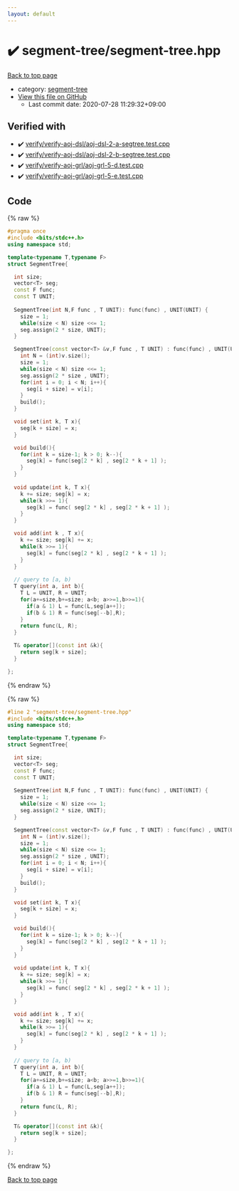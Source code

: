 ```yaml
---
layout: default
---
```


<!-- mathjax config similar to math.stackexchange -->
<script type="text/javascript" async
  src="https://cdnjs.cloudflare.com/ajax/libs/mathjax/2.7.5/MathJax.js?config=TeX-MML-AM_CHTML">
</script>
<script type="text/x-mathjax-config">
  MathJax.Hub.Config({
    TeX: { equationNumbers: { autoNumber: "AMS" }},
    tex2jax: {
      inlineMath: [ ['$','$'] ],
      processEscapes: true
    },
    "HTML-CSS": { matchFontHeight: false },
    displayAlign: "left",
    displayIndent: "2em"
  });
</script>

<script type="text/javascript" src="https://cdnjs.cloudflare.com/ajax/libs/jquery/3.4.1/jquery.min.js"></script>
<script src="https://cdn.jsdelivr.net/npm/jquery-balloon-js@1.1.2/jquery.balloon.min.js" integrity="sha256-ZEYs9VrgAeNuPvs15E39OsyOJaIkXEEt10fzxJ20+2I=" crossorigin="anonymous"></script>
<script type="text/javascript" src="../../assets/js/copy-button.js"></script>
<link rel="stylesheet" href="../../assets/css/copy-button.css" />


# :heavy_check_mark: segment-tree/segment-tree.hpp

<a href="../../index.html">Back to top page</a>

* category: <a href="../../index.html#cf992883f659a62542b674f4570b728a">segment-tree</a>
* <a href="{{ site.github.repository_url }}/blob/master/segment-tree/segment-tree.hpp">View this file on GitHub</a>
    - Last commit date: 2020-07-28 11:29:32+09:00




## Verified with

* :heavy_check_mark: <a href="../../verify/verify/verify-aoj-dsl/aoj-dsl-2-a-segtree.test.cpp.html">verify/verify-aoj-dsl/aoj-dsl-2-a-segtree.test.cpp</a>
* :heavy_check_mark: <a href="../../verify/verify/verify-aoj-dsl/aoj-dsl-2-b-segtree.test.cpp.html">verify/verify-aoj-dsl/aoj-dsl-2-b-segtree.test.cpp</a>
* :heavy_check_mark: <a href="../../verify/verify/verify-aoj-grl/aoj-grl-5-d.test.cpp.html">verify/verify-aoj-grl/aoj-grl-5-d.test.cpp</a>
* :heavy_check_mark: <a href="../../verify/verify/verify-aoj-grl/aoj-grl-5-e.test.cpp.html">verify/verify-aoj-grl/aoj-grl-5-e.test.cpp</a>


## Code

<a id="unbundled"></a>
{% raw %}
```cpp
#pragma once
#include <bits/stdc++.h>
using namespace std;

template<typename T,typename F>
struct SegmentTree{

  int size;
  vector<T> seg;
  const F func;
  const T UNIT;
  
  SegmentTree(int N,F func , T UNIT): func(func) , UNIT(UNIT) {
    size = 1;
    while(size < N) size <<= 1;
    seg.assign(2 * size, UNIT);
  }

  SegmentTree(const vector<T> &v,F func , T UNIT) : func(func) , UNIT(UNIT){
    int N = (int)v.size();
    size = 1;
    while(size < N) size <<= 1;
    seg.assign(2 * size , UNIT);
    for(int i = 0; i < N; i++){
      seg[i + size] = v[i];
    }
    build();
  }

  void set(int k, T x){
    seg[k + size] = x;
  }

  void build(){
    for(int k = size-1; k > 0; k--){
      seg[k] = func(seg[2 * k] , seg[2 * k + 1] );
    }
  }
  
  void update(int k, T x){
    k += size; seg[k] = x;
    while(k >>= 1){
      seg[k] = func( seg[2 * k] , seg[2 * k + 1] );
    }
  }

  void add(int k , T x){
    k += size; seg[k] += x;
    while(k >>= 1){
      seg[k] = func(seg[2 * k] , seg[2 * k + 1] );
    }
  }
  
  // query to [a, b) 
  T query(int a, int b){
    T L = UNIT, R = UNIT;
    for(a+=size,b+=size; a<b; a>>=1,b>>=1){
      if(a & 1) L = func(L,seg[a++]);
      if(b & 1) R = func(seg[--b],R);
    }
    return func(L, R);
  }

  T& operator[](const int &k){
    return seg[k + size];
  }

};
```
{% endraw %}

<a id="bundled"></a>
{% raw %}
```cpp
#line 2 "segment-tree/segment-tree.hpp"
#include <bits/stdc++.h>
using namespace std;

template<typename T,typename F>
struct SegmentTree{

  int size;
  vector<T> seg;
  const F func;
  const T UNIT;
  
  SegmentTree(int N,F func , T UNIT): func(func) , UNIT(UNIT) {
    size = 1;
    while(size < N) size <<= 1;
    seg.assign(2 * size, UNIT);
  }

  SegmentTree(const vector<T> &v,F func , T UNIT) : func(func) , UNIT(UNIT){
    int N = (int)v.size();
    size = 1;
    while(size < N) size <<= 1;
    seg.assign(2 * size , UNIT);
    for(int i = 0; i < N; i++){
      seg[i + size] = v[i];
    }
    build();
  }

  void set(int k, T x){
    seg[k + size] = x;
  }

  void build(){
    for(int k = size-1; k > 0; k--){
      seg[k] = func(seg[2 * k] , seg[2 * k + 1] );
    }
  }
  
  void update(int k, T x){
    k += size; seg[k] = x;
    while(k >>= 1){
      seg[k] = func( seg[2 * k] , seg[2 * k + 1] );
    }
  }

  void add(int k , T x){
    k += size; seg[k] += x;
    while(k >>= 1){
      seg[k] = func(seg[2 * k] , seg[2 * k + 1] );
    }
  }
  
  // query to [a, b) 
  T query(int a, int b){
    T L = UNIT, R = UNIT;
    for(a+=size,b+=size; a<b; a>>=1,b>>=1){
      if(a & 1) L = func(L,seg[a++]);
      if(b & 1) R = func(seg[--b],R);
    }
    return func(L, R);
  }

  T& operator[](const int &k){
    return seg[k + size];
  }

};

```
{% endraw %}

<a href="../../index.html">Back to top page</a>

